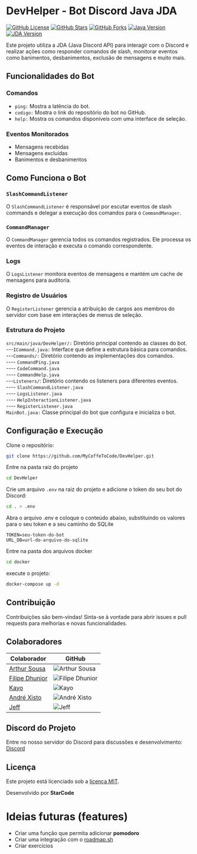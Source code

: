# DevHelper - Bot Discord Java JDA

[![GitHub License](https://img.shields.io/github/license/MyCoffeToCode/DevHelper)](https://github.com/MyCoffeToCode/DevHelper/blob/master/LICENSE.md)
[![GitHub Stars](https://img.shields.io/github/stars/MyCoffeToCode/DevHelper?style=social)](https://github.com/MyCoffeToCode/DevHelper)
[![GitHub Forks](https://img.shields.io/github/forks/MyCoffeToCode/DevHelper?style=social)](https://github.com/MyCoffeToCode/DevHelper)
[![Java Version](https://img.shields.io/badge/Java-17-green)](https://www.oracle.com/java/technologies/javase/jdk17-archive-downloads.html)
[![JDA Version](https://img.shields.io/badge/JDA-v5.0-blue)](https://github.com/DV8FromTheWorld/JDA)

Este projeto utiliza a JDA (Java Discord API) para interagir com o Discord e realizar ações como responder comandos de slash, monitorar eventos como banimentos, desbanimentos, exclusão de mensagens e muito mais.

## Funcionalidades do Bot

### Comandos
- `ping:` Mostra a latência do bot.
- `codigo:` Mostra o link do repositório do bot no GitHub.
- `help:` Mostra os comandos disponíveis com uma interface de seleção.

### Eventos Monitorados
- Mensagens recebidas
- Mensagens excluídas
- Banimentos e desbanimentos

## Como Funciona o Bot

### `SlashCommandListener`
O `SlashCommandListener` é responsável por escutar eventos de slash commands e delegar a execução dos comandos para o `CommandManager`.

### `CommandManager`
O `CommandManager` gerencia todos os comandos registrados. Ele processa os eventos de interação e executa o comando correspondente.

### Logs
O `LogsListener` monitora eventos de mensagens e mantém um cache de mensagens para auditoria.

### Registro de Usuários
O `RegisterListener` gerencia a atribuição de cargos aos membros do servidor com base em interações de menus de seleção.

### Estrutura do Projeto
`src/main/java/DevHelper/:` Diretório principal contendo as classes do bot. <br>
---`ICommand.java:` Interface que define a estrutura básica para comandos. <br>
---`Commands/:` Diretório contendo as implementações dos comandos. <br>
---- `CommandPing.java` <br>
---- `CodeCommand.java` <br>
---- `CommandHelp.java` <br>
---`Listeners/`: Diretório contendo os listeners para diferentes eventos. <br>
---- `SlashCommandListener.java` <br>
---- `LogsListener.java` <br>
---- `HelpInteractionListener.java` <br>
---- `RegisterListener.java` <br>
`MainBot.java:` Classe principal do bot que configura e inicializa o bot.

## Configuração e Execução

Clone o repositório:

```bash
git clone https://github.com/MyCoffeToCode/DevHelper.git
```

Entre na pasta raiz do projeto

```bash
cd DevHelper
```

Crie um arquivo `.env` na raiz do projeto e adicione o token do seu bot do Discord:

```bash
cd . > .env
```

Abra o arquivo .env e coloque o conteúdo abaixo, substituindo os valores para o seu token e a seu caminho do SQLite

```env
TOKEN=seu-token-do-bot
URL_DB=url-do-arquivo-do-sqlite
```

Entre na pasta dos arquivos docker

```bash
cd docker
```

execute o projeto:

```bash
docker-compose up -d
```

## Contribuição

Contribuições são bem-vindas! Sinta-se à vontade para abrir issues e pull requests para melhorias e novas funcionalidades.

## Colaboradores

| Colaborador                               | GitHub                                                                   |
|-------------------------------------------|--------------------------------------------------------------------------|
| [Arthur Sousa](https://github.com/SousaaArthur) | ![Arthur Sousa](https://avatars.githubusercontent.com/u/127199264?v=4)   |
| [Filipe Dhunior](https://github.com/filoroch) | ![Filipe Dhunior](https://avatars.githubusercontent.com/u/162770790?v=4) |
| [Kayo](https://github.com/OyakXD)      | ![Kayo](https://avatars.githubusercontent.com/u/131064997?v=4)        |
| [André Xisto](https://github.com/andre-xizto) | ![André Xisto](https://avatars.githubusercontent.com/u/35929740?v=4)     |
| [Jeff](https://github.com/fergo8)          | ![Jeff](https://avatars.githubusercontent.com/u/30440307?v=4)            |

## Discord do Projeto

Entre no nosso servidor do Discord para discussões e desenvolvimento: [Discord](https://discord.gg/)

## Licença

Este projeto está licenciado sob a [licença MIT](https://github.com/MyCoffeToCode/DevHelper/blob/master/LICENSE.md).

Desenvolvido por **StarCode**

# Ideias futuras (features)

- Criar uma função que permita adicionar **pomodoro**
- Criar uma integração com o [roadmap.sh](https://roadmap.sh)
- Criar exercícios